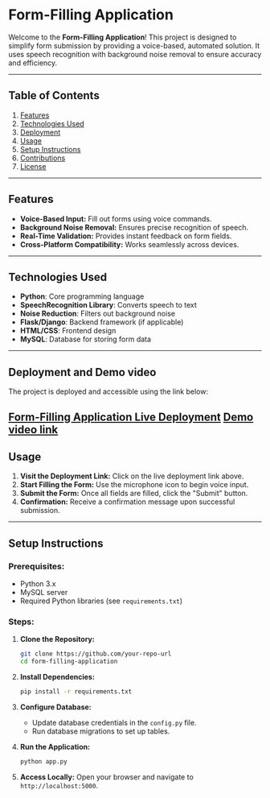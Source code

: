# Form-Filling Application

Welcome to the **Form-Filling Application**! This project is designed to simplify form submission by providing a voice-based, automated solution. It uses speech recognition with background noise removal to ensure accuracy and efficiency.

---

## Table of Contents

1. [Features](#features)
2. [Technologies Used](#technologies-used)
3. [Deployment](#deployment)
4. [Usage](#usage)
5. [Setup Instructions](#setup-instructions)
6. [Contributions](#contributions)
7. [License](#license)

---

## Features

- **Voice-Based Input:** Fill out forms using voice commands.
- **Background Noise Removal:** Ensures precise recognition of speech.
- **Real-Time Validation:** Provides instant feedback on form fields.
- **Cross-Platform Compatibility:** Works seamlessly across devices.

---

## Technologies Used

- **Python**: Core programming language
- **SpeechRecognition Library**: Converts speech to text
- **Noise Reduction**: Filters out background noise
- **Flask/Django**: Backend framework (if applicable)
- **HTML/CSS**: Frontend design
- **MySQL**: Database for storing form data

---

## Deployment and Demo video

The project is deployed and accessible using the link below:

**[Form-Filling Application Live Deployment](https://web-production-ee36.up.railway.app/signup)**
**[Demo video link](https://www.loom.com/share/69aa4459dab9422884eae5f376531ec9)**
---

## Usage

1. **Visit the Deployment Link:** Click on the live deployment link above.
2. **Start Filling the Form:** Use the microphone icon to begin voice input.
3. **Submit the Form:** Once all fields are filled, click the "Submit" button.
4. **Confirmation:** Receive a confirmation message upon successful submission.

---

## Setup Instructions

### Prerequisites:
- Python 3.x
- MySQL server
- Required Python libraries (see `requirements.txt`)

### Steps:

1. **Clone the Repository:**
   ```bash
   git clone https://github.com/your-repo-url
   cd form-filling-application
   ```

2. **Install Dependencies:**
   ```bash
   pip install -r requirements.txt
   ```

3. **Configure Database:**
   - Update database credentials in the `config.py` file.
   - Run database migrations to set up tables.

4. **Run the Application:**
   ```bash
   python app.py
   ```

5. **Access Locally:**
   Open your browser and navigate to `http://localhost:5000`.



